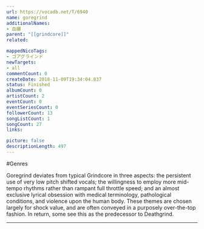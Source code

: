 ```yaml
---
url: https://vocadb.net/T/6940
name: goregrind
additionalNames: 
- 血碾
parent: "[[grindcore]]"
related:

mappedNicoTags:
- ゴアグラインド
newTargets:
- all
commentCount: 0
createDate: 2018-11-09T19:34:04.837
status: Finished
albumCount: 0
artistCount: 2
eventCount: 0
eventSeriesCount: 0
followerCount: 13
songListCount: 1
songCount: 27
links: 

picture: false
descriptionLength: 497
---
```


#Genres

Goregrind deviates from typical Grindcore in three aspects: the persistent use of very low pitch shifted vocals; the willingness to employ more mid-tempo rhythms rather than rampant full throttle speed; and an almost exclusive lyrical obsession with medical terminology, pathological conditions, and violence upon the human body. These themes are chosen largely for shock value, and are often conveyed in a purposely over-the-top fashion. In return, some see this as the predecessor to Deathgrind.

---

